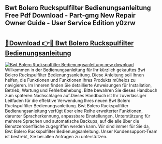## Bwt Bolero Ruckspulfilter Bedienungsanleitung Free Pdf Download - Part-gmg New Repair Owner Guide - User Service Edition y0zrw

# <h2><a href="http://df2t57.blite.top/?on=Bwt+Bolero+Ruckspulfilter+Bedienungsanleitung">🔗Download 👉🔴 Bwt Bolero Ruckspulfilter Bedienungsanleitung</a></h2>

[![Bwt Bolero Ruckspulfilter Bedienungsanleitung new download](https://i.imgur.com/lujVjoI.png)](http://df2t57.blite.top/?on=Bwt+Bolero+Ruckspulfilter+Bedienungsanleitung)
Willkommen in der Bedienungsanleitung für Ihr kürzlich gekauftes Bwt Bolero Ruckspulfilter Bedienungsanleitung. Diese Anleitung soll Ihnen helfen, die Funktionen und Funktionen Ihres Produkts mühelos zu navigieren. Im Inneren finden Sie detaillierte Anweisungen für Installation, Betrieb, Wartung und Fehlerbehebung. Bitte bewahren Sie dieses Handbuch zum späteren Nachschlagen auf.Dieses Handbuch ist Ihr zuverlässiger Leitfaden für die effektive Verwendung Ihres neuen Bwt Bolero Ruckspulfilter Bedienungsanleitung. Bwt Bolero Ruckspulfilter Bedienungsanleitung verfügt über eine Reihe erweiterter Funktionen, darunter Spracherkennung, anpassbare Einstellungen, Unterstützung für mehrere Sprachen und automatische Backups, auf die alle über die Benutzeroberfläche zugegriffen werden kann. Wir sind immer für Sie da, Bwt Bolero Ruckspulfilter Bedienungsanleitung. Unser Kundensupport-Team ist bestrebt, Sie bei allen Anfragen zu unterstützen.
